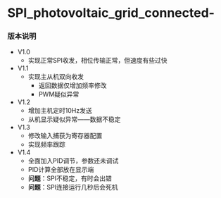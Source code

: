 # SPI_photovoltaic_grid_connected-
### 版本说明
- V1.0
  - 实现正常SPI收发，相位传输正常，但速度有些过快
- V1.1
  - 实现主从机双向收发
    - 返回数据仅增加频率修改
    - PWM疑似异常
- V1.2
  - 增加主机定时10Hz发送
  - 从机显示疑似异常——数据不稳定
- V1.3
  - 修改输入捕获为寄存器配置
  - 实现频率跟踪
- V1.4
  - 全面加入PID调节，参数还未调试
  - PID计算全部放在显示端
  - **问题**：SPI不稳定，有时会出错
  - **问题**：SPI连接运行几秒后会死机
